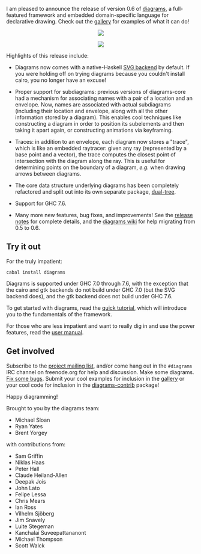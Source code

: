 I am pleased to announce the release of version 0.6 of
[diagrams](http://projects.haskell.org/diagrams), a full-featured
framework and embedded domain-specific language for declarative
drawing.  Check out the
[gallery](http://projects.haskell.org/diagrams/gallery.html) for
examples of what it can do!

 <div style='text-align: center;'>

[![](http://mathlesstraveled.files.wordpress.com/2012/11/77455a72e05ff905c9c81cd250b45fa6.png)](http://mathlesstraveled.com/2012/11/05/more-factorization-diagrams/) 

[![](http://projects.haskell.org/diagrams/gallery/PythagoreanTree.png)](http://projects.haskell.org/diagrams/gallery/PythagoreanTree.html)

 </div>

Highlights of this release include:

- Diagrams now comes with a native-Haskell
  [SVG backend](http://hackage.haskell.org/package/diagrams%2Dsvg) by
  default.  If you were holding off on trying diagrams because you
  couldn't install cairo, you no longer have an excuse!

- Proper support for subdiagrams: previous versions of diagrams-core
  had a mechanism for associating names with a pair of a location and
  an envelope.  Now, names are associated with actual subdiagrams
  (including their location and envelope, along with all the other
  information stored by a diagram).  This enables cool techniques like
  constructing a diagram in order to position its subelements and then
  taking it apart again, or constructing animations via keyframing.

- Traces: in addition to an envelope, each diagram now stores a
  "trace", which is like an embedded raytracer: given any ray
  (represented by a base point and a vector), the trace computes
  the closest point of intersection with the diagram along the
  ray.  This is useful for determining points on the boundary of a
  diagram, *e.g.* when drawing arrows between diagrams.

- The core data structure underlying diagrams has been completely
  refactored and split out into its own separate package,
  [dual-tree](http://hackage.haskell.org/package/dual%2Dtree).

- Support for GHC 7.6.

- Many more new features, bug fixes, and improvements!  See the
  [release notes](http://projects.haskell.org/diagrams/releases.html)
  for complete details, and the
  [diagrams wiki](http://www.haskell.org/haskellwiki/Diagrams/Migrate0.6)
  for help migrating from 0.5 to 0.6.

Try it out
----------

For the truly impatient:

    cabal install diagrams

Diagrams is supported under GHC 7.0 through 7.6, with the exception
that the cairo and gtk backends do not build under GHC 7.0 (but the SVG
backend does), and the gtk backend does not build under GHC 7.6.

To get started with diagrams, read the
[quick tutorial](http://projects.haskell.org/diagrams/tutorial/DiagramsTutorial.html),
which will introduce you to the fundamentals of the framework.

For those who are less impatient and want to really dig in and
use the power features, read the
[user manual](http://projects.haskell.org/diagrams/manual/diagrams-manual.html).

Get involved
------------

Subscribe to the
[project mailing list](http://groups.google.com/group/diagrams-discuss),
and/or come hang out in the `#diagrams` IRC channel on freenode.org
for help and discussion.  Make some diagrams.
[Fix some bugs](http://github.com/diagrams/). Submit
your cool examples for inclusion in the
[gallery](http://projects.haskell.org/diagrams/gallery.html) or your
cool code for inclusion in the
[diagrams-contrib](http://hackage.haskell.org/package/diagrams%2Dcontrib)
package!

Happy diagramming!

Brought to you by the diagrams team:

* Michael Sloan
* Ryan Yates
* Brent Yorgey

with contributions from:

* Sam Griffin
* Niklas Haas
* Peter Hall
* Claude Heiland-Allen
* Deepak Jois
* John Lato
* Felipe Lessa
* Chris Mears
* Ian Ross
* Vilhelm Sjöberg
* Jim Snavely
* Luite Stegeman
* Kanchalai Suveepattananont
* Michael Thompson
* Scott Walck
